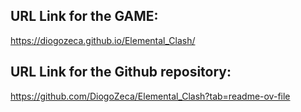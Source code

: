 ## URL Link for the GAME:
https://diogozeca.github.io/Elemental_Clash/


## URL Link for the Github repository:
https://github.com/DiogoZeca/Elemental_Clash?tab=readme-ov-file





